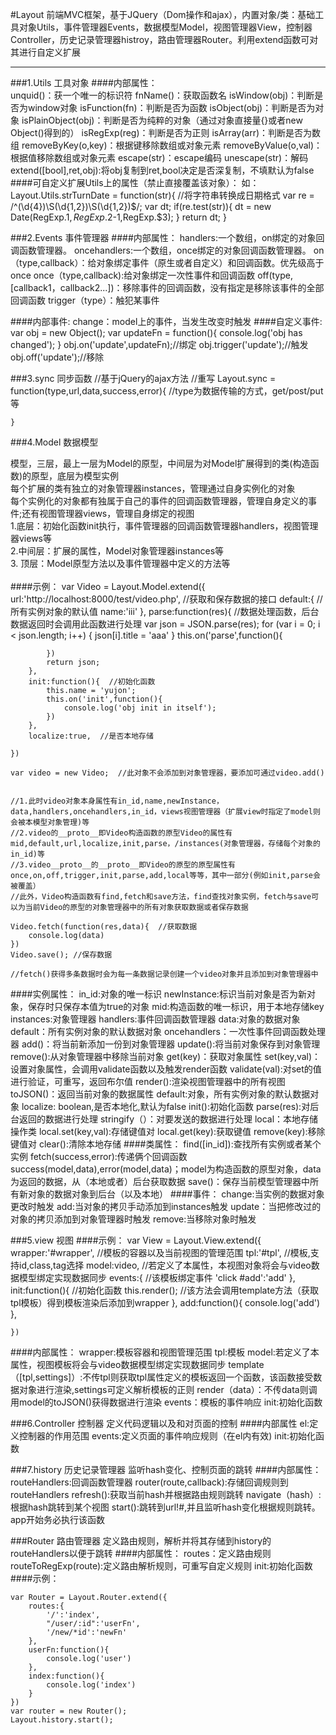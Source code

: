 #Layout
前端MVC框架，基于JQuery（Dom操作和ajax），内置对象/类：基础工具对象Utils，事件管理器Events，数据模型Model，视图管理器View，控制器Controller，历史记录管理器histroy，路由管理器Router。利用extend函数可对其进行自定义扩展
***
###1.Utils 工具对象 
####内部属性：<br>
	unquid()：获一个唯一的标识符
	fnName()：获取函数名
	isWindow(obj)：判断是否为window对象
	isFunction(fn)：判断是否为函数
	isObject(obj)：判断是否为对象
	isPlainObject(obj)：判断是否为纯粹的对象（通过对象直接量{}或者new Object()得到的）
	isRegExp(reg)：判断是否为正则
	isArray(arr)：判断是否为数组
	removeByKey(o,key)：根据键移除数组或对象元素
	removeByValue(o,val)：根据值移除数组或对象元素
	escape(str)：escape编码
	unescape(str)：解码
	extend([bool],ret,obj):将obj复制到ret,bool决定是否深复制，不填默认为false
####可自定义扩展Utils上的属性（禁止直接覆盖该对象）：
	如：
	Layout.Utils.strTurnDate = function(str){ //将字符串转换成日期格式
        var re = /^(\d{4})\S(\d{1,2})\S(\d{1,2})$/;
        var dt;
        if(re.test(str)){
           dt = new Date(RegExp.$1,RegExp.$2-1,RegExp.$3);
        }
        return dt;
    }

###2.Events 事件管理器
####内部属性：
	handlers:一个数组，on绑定的对象回调函数管理器。
	oncehandlers:一个数组，once绑定的对象回调函数管理器。
	on（type,callback）：给对象绑定事件（原生或者自定义）和回调函数。优先级高于once
	once（type,callback):给对象绑定一次性事件和回调函数
	off(type,[callback1，callback2...])：移除事件的回调函数，没有指定是移除该事件的全部回调函数
	trigger（type）：触犯某事件

####内部事件:
	change：model上的事件，当发生改变时触发
####自定义事件:
	var obj = new Object();
	var updateFn = function(){
		console.log('obj has changed');
	}
	obj.on('update',updateFn);//绑定
	obj.trigger('update');//触发
	obj.off('update');//移除
	
###3.sync 同步函数
	//基于jQuery的ajax方法
	//重写
	Layout.sync = function(type,url,data,success,error){
		//type为数据传输的方式，get/post/put等
	
	}
	

###4.Model 数据模型
 
模型，三层，最上一层为Model的原型，中间层为对Model扩展得到的类(构造函数)的原型，底层为模型实例<br>
每个扩展的类有独立的对象管理器instances，管理通过自身实例化的对象<br>
每个实例化的对象都有独属于自己的事件的回调函数管理器，管理自身定义的事件;还有视图管理器views，管理自身绑定的视图<br>
	1.底层：初始化函数init执行，事件管理器的回调函数管理器handlers，视图管理器views等<br>
	2.中间层：扩展的属性，Model对象管理器instances等<br>
	3. 顶层：Model原型方法以及事件管理器中定义的方法等<br>	
####示例：
	var Video = Layout.Model.extend({
		url:'http://localhost:8000/test/video.php', //获取和保存数据的接口
		default:{  //所有实例对象的默认值
			name:'iii'
		},
		parse:function(res){  //数据处理函数，后台数据返回时会调用此函数进行处理
			var json = JSON.parse(res);
			for (var i = 0; i < json.length; i++) {
				json[i].title = 'aaa'
			}
			this.on('parse',function(){

			})
			return json;
		},
		init:function(){  //初始化函数
			this.name = 'yujon';
		    this.on('init',function(){
				console.log('obj init in itself');
			})		
		},
		localize:true,  //是否本地存储

	})

	var video = new Video;  //此对象不会添加到对象管理器，要添加可通过video.add()

	
	//1.此时video对象本身属性有in_id,name,newInstance，data,handlers,oncehandlers,in_id，views视图管理器（扩展view时指定了model则会被本模型对象管理)等
	//2.video的__proto__即Video构造函数的原型Video的属性有mid,default,url,localize,init,parse，/instances(对象管理器，存储每个对象的in_id)等
	//3.video__proto__的__proto__即Video的原型的原型属性有once,on,off,trigger,init,parse,add,local等等，其中一部分(例如init,parse会被覆盖）
	//此外，Video构造函数有find,fetch和save方法，find查找对象实例，fetch与save可以为当前Video的原型的对象管理器中的所有对象获取数据或者保存数据

	Video.fetch(function(res,data){  //获取数据
		console.log(data)
    })
	Video.save(); //保存数据
	
	//fetch()获得多条数据时会为每一条数据记录创建一个video对象并且添加到对象管理器中
	

####实例属性：
	in_id:对象的唯一标识
	newInstance:标识当前对象是否为新对象，保存时只保存本值为true的对象
	mid:构造函数的唯一标识，用于本地存储key
	instances:对象管理器
	handlers:事件回调函数管理器
	data:对象的数据对象
	default：所有实例对象的默认数据对象
	oncehandlers：一次性事件回调函数处理器
	add()：将当前新添加一份到对象管理器
	update():将当前对象保存到对象管理
	remove():从对象管理器中移除当前对象
	get(key)：获取对象属性
	set(key,val)：设置对象属性，会调用validate函数以及触发render函数
	validate(val):对set的值进行验证，可重写，返回布尔值
	render():渲染视图管理器中的所有视图
	toJSON()：返回当前对象的数据属性
	default:对象，所有实例对象的默认数据对象
	localize: boolean,是否本地化,默认为false
	init():初始化函数
	parse(res):对后台返回的数据进行处理
	stringify（）：对要发送的数据进行处理
	local：本地存储操作类
		local.set(key,val):存储键值对
		local.get(key):获取键值
		remove(key):移除键值对
		clear():清除本地存储
####类属性：
	find([in_id]):查找所有实例或者某个实例
	fetch(success,error):传递俩个回调函数success(model,data),error(model,data)；model为构造函数的原型对象，data为返回的数据，从（本地或者）后台获取数据
	save()：保存当前模型管理器中所有新对象的数据对象到后台（以及本地）
####事件：
	change:当实例的数据对象更改时触发
	add:当对象的拷贝手动添加到instances触发
	update：当把修改过的对象的拷贝添加到对象管理器时触发
	remove:当移除对象时触发


###5.view 视图
####示例：
	var View = Layout.View.extend({
		wrapper:'#wrapper', //模板的容器以及当前视图的管理范围
		tpl:'#tpl',  //模板,支持id,class,tag选择
		model:video,  //若定义了本属性，本视图对象将会与video数据模型绑定实现数据同步
		events:{  //该模板绑定事件
			'click #add':'add'
		},
		init:function(){  //初始化函数
			this.render(); //该方法会调用template方法（获取tpl模板）得到模板渲染后添加到wrapper
		},
		add:function(){
			console.log('add')
		},

	})

####内部属性：
	wrapper:模板容器和视图管理范围
	tpl:模板
	model:若定义了本属性，视图模板将会与video数据模型绑定实现数据同步
	template（[tpl,settings]）:不传tpl则获取tpl属性定义的模板返回一个函数，该函数接受数据对象进行渲染,settings可定义解析模板的正则
	render（data）：不传data则调用model的toJSON()获得数据进行渲染
	events：模板的事件响应
	init:初始化函数

###6.Controller 控制器
定义代码逻辑以及和对页面的控制
####内部属性
	el:定义控制器的作用范围
	events:定义页面的事件响应规则（在el内有效)
	init:初始化函数
	
###7.history 历史记录管理器
监听hash变化、控制页面的跳转
####内部属性：
	routeHandlers:回调函数管理器
	router(route,callback):存储回调规则到routeHandlers
	refresh():获取当前hash并根据路由规则跳转
	navigate（hash）:根据hash跳转到某个视图
	start():跳转到url!#,并且监听hash变化根据规则跳转。app开始务必执行该函数

	
###Router 路由管理器
定义路由规则，解析并将其存储到history的routeHandlers以便于跳转
####内部属性：
	routes：定义路由规则
	routeToRegExp(route):定义路由解析规则，可重写自定义规则
	init:初始化函数
####示例：
	
	var Router = Layout.Router.extend({
		routes:{
			'/':'index',
			"/user/:id":'userFn',
			'/new/*id':'newFn'
		},
		userFn:function(){
			console.log('user')
		},
		index:function(){
			console.log('index')
		}
	})
	var router = new Router();
	Layout.history.start();



